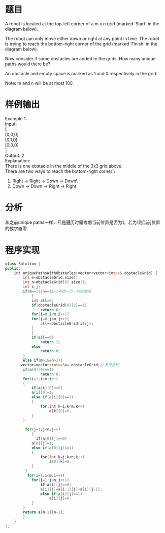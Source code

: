 # 题目
A robot is located at the top-left corner of a m x n grid (marked 'Start' in the diagram below).

The robot can only move either down or right at any point in time. The robot is trying to reach the bottom-right corner of the grid (marked 'Finish' in the diagram below).

Now consider if some obstacles are added to the grids. How many unique paths would there be?

An obstacle and empty space is marked as 1 and 0 respectively in the grid.

Note: m and n will be at most 100.
# 样例输出
Example 1:\
Input:\
[\
  [0,0,0],\
  [0,1,0],\
  [0,0,0]\
]\
Output: 2\
Explanation:\
There is one obstacle in the middle of the 3x3 grid above.\
There are two ways to reach the bottom-right corner:\
1. Right -> Right -> Down -> Down\
2. Down -> Down -> Right -> Right
# 分析
和之前unique paths一样，只是遍历时需考虑当前位置是否为1，若为1则当前位置的数字置零
# 程序实现
```cpp
class Solution {
public:
    int uniquePathsWithObstacles(vector<vector<int>>& obstacleGrid) {
        int m=obstacleGrid.size();
        int n=obstacleGrid[0].size();
        int i,j;
        if(m==1||n==1)//考虑一行一列的情况
            {
            int all=0;
            if(obstacleGrid[0][0]==1)
                return 0;
            for(i=0;i<m;i++){
            for(j=0;j<n;j++){
                all+=obstacleGrid[i][j];
            }
            }
            if(all==0)
                return 1;
            else 
                return 0;
        }
        else if(m>1&&n>1){
       vector<vector<int>>&a= obstacleGrid;//多行多列
        if(a[0][0]==1)
                return 0;
        for(i=1;i<m;i++)
        {
            if(a[i][0]==0)
            a[i][0]=1;
            else if(a[i][0]==1)
            {
                for(int k=i;k<m;k++)
                    a[k][0]=0;
            }
        }
            
         for(j=1;j<n;j++)
            {
              if(a[0][j]==0)
            a[0][j]=1;
            else if(a[0][j]==1)
            {
                for(int k=j;k<n;k++)
                    a[0][k]=0;
            }
         }
          for(i=1;i<m;i++){
            for(j=1;j<n;j++){
                if(a[i][j]==0)
                a[i][j]=a[i-1][j]+a[i][j-1];
                else if(a[i][j]==1)
                    a[i][j]=0;
            }
        }
        return a[m-1][n-1];
        }
    }
};
```